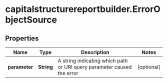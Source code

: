 # capitalstructurereportbuilder.ErrorObjectSource

## Properties

Name | Type | Description | Notes
------------ | ------------- | ------------- | -------------
**parameter** | **String** | A string indicating which path or URI query parameter caused the error | [optional] 


